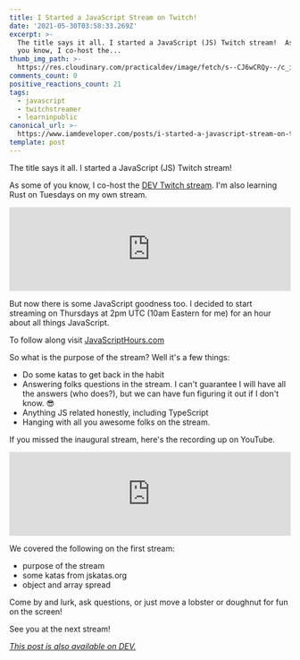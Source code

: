 ```yaml
---
title: I Started a JavaScript Stream on Twitch!
date: '2021-05-30T03:58:33.269Z'
excerpt: >-
  The title says it all. I started a JavaScript (JS) Twitch stream!  As some of
  you know, I co-host the...
thumb_img_path: >-
  https://res.cloudinary.com/practicaldev/image/fetch/s--CJ6wCRQy--/c_imagga_scale,f_auto,fl_progressive,h_420,q_auto,w_1000/https://dev-to-uploads.s3.amazonaws.com/uploads/articles/jmo1ghh4bvxzuuog6w8p.jpg
comments_count: 0
positive_reactions_count: 21
tags:
  - javascript
  - twitchstreamer
  - learninpublic
canonical_url: >-
  https://www.iamdeveloper.com/posts/i-started-a-javascript-stream-on-twitch-4f3g/
template: post
---
```


The title says it all. I started a JavaScript (JS) Twitch stream!

As some of you know, I co-host the [DEV Twitch stream](https://twitch.tv/thepracticaldev). I'm also learning Rust on Tuesdays on my own stream.

<iframe class="liquidTag" src="https://dev.to/embed/link?args=https%3A%2F%2Fdev.to%2Fnickytonline%2Flearning-rust-1h2n" style="border: 0; width: 100%;"></iframe>

But now there is some JavaScript goodness too. I decided to start streaming on Thursdays at 2pm UTC (10am Eastern for me) for an hour about all things JavaScript.

To follow along visit [JavaScriptHours.com](https://JavaScriptHours.com)

So what is the purpose of the stream? Well it's a few things:

- Do some katas to get back in the habit
- Answering folks questions in the stream. I can't guarantee I will have all the answers (who does?), but we can have fun figuring it out if I don't know. 😎
- Anything JS related honestly, including TypeScript
- Hanging with all you awesome folks on the stream.

If you missed the inaugural stream, here's the recording up on YouTube.

<iframe class="liquidTag" src="https://dev.to/embed/youtube?args=uCP7aczdh6M" style="border: 0; width: 100%;"></iframe>

We covered the following on the first stream:

- purpose of the stream
- some katas from jskatas.org
- object and array spread

Come by and lurk, ask questions, or just move a lobster or doughnut for fun on the screen!

See you at the next stream!

_[This post is also available on DEV.](https://dev.to/nickytonline/i-started-a-javascript-stream-on-twitch-4f3g)_

<script>
const parent = document.getElementsByTagName('head')[0];
const script = document.createElement('script');
script.type = 'text/javascript';
script.src = 'https://cdnjs.cloudflare.com/ajax/libs/iframe-resizer/4.1.1/iframeResizer.min.js';
script.charset = 'utf-8';
script.onload = function() {
    window.iFrameResize({}, '.liquidTag');
};
parent.appendChild(script);
</script>
